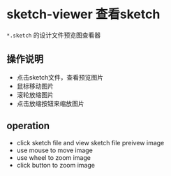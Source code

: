 # sketch-viewer 查看sketch

`*.sketch` 的设计文件预览图查看器

## 操作说明

- 点击sketch文件，查看预览图片
- 鼠标移动图片
- 滚轮放缩图片
- 点击放缩按钮来缩放图片

## operation

- click sketch file and view sketch file preivew image
- use mouse to move image
- use wheel to zoom image
- click button to zoom image
